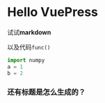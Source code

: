 # Hello VuePress

试试**markdown**

以及代码`func()`

```python
import numpy
a = 1
b = 2
```

### 还有标题是怎么生成的？
